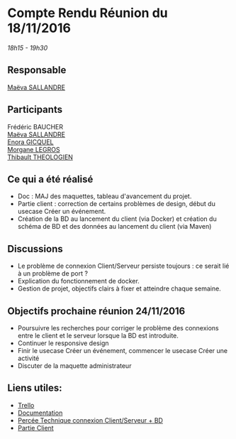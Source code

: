 # Compte Rendu Réunion du 18/11/2016
*18h15 - 19h30*

## Responsable
[Maëva SALLANDRE](https://github.com/Lueva)

## Participants
Frédéric BAUCHER  
[Maëva SALLANDRE](https://github.com/Lueva)  
[Enora GICQUEL](https://github.com/Kahmeset)  
[Morgane LEGROS](https://github.com/morgane1806)  
[Thibault THEOLOGIEN](https://github.com/MacBootglass)

## Ce qui a été réalisé
* Doc : MAJ des maquettes, tableau d'avancement du projet.
* Partie client : correction de certains problèmes de design, début du usecase Créer un événement.
* Création de la BD au lancement du client (via Docker) et création du schéma de BD et des données au lancement du client (via Maven)
 
## Discussions
* Le problème de connexion Client/Serveur persiste toujours : ce serait lié à un problème de port ? 
* Explication du fonctionnement de docker.
* Gestion de projet, objectifs clairs à fixer et atteindre chaque semaine.

## Objectifs prochaine réunion 24/11/2016
* Poursuivre les recherches pour corriger le problème des connexions entre le client et le serveur lorsque la BD est introduite.
* Continuer le responsive design
* Finir le usecase Créer un événement, commencer le usecase Créer une activité
* Discuter de la maquette administrateur

## Liens utiles:
* [Trello](https://trello.com/b/5UbSuHw2/asi-j-m-ennuie)
* [Documentation](https://github.com/ASIJmEnnuie/documentation-rapports)
* [Percée Technique connexion Client/Serveur + BD](https://github.com/ASIJmEnnuie/PT_JPA_Postgres/tree/jpa_websockets)
* [Partie Client](https://github.com/ASIJmEnnuie/evasion)

